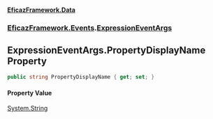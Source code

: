 #### [EficazFramework.Data](EficazFrameworkData.md 'EficazFramework Data')
### [EficazFramework.Events](EficazFrameworkData.md#EficazFramework.Events 'EficazFramework.Events').[ExpressionEventArgs](EficazFramework.Events/ExpressionEventArgs.md 'EficazFramework.Events.ExpressionEventArgs')

## ExpressionEventArgs.PropertyDisplayName Property

```csharp
public string PropertyDisplayName { get; set; }
```

#### Property Value
[System.String](https://docs.microsoft.com/en-us/dotnet/api/System.String 'System.String')